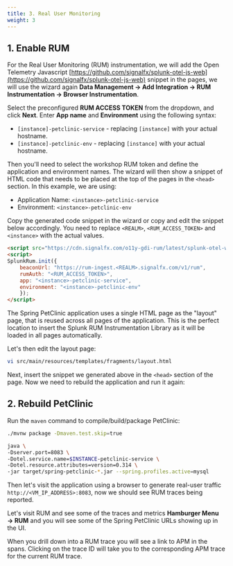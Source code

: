 ```yaml
---
title: 3. Real User Monitoring
weight: 3
---
```


## 1. Enable RUM

For the Real User Monitoring (RUM) instrumentation, we will add the Open Telemetry Javascript [https://github.com/signalfx/splunk-otel-js-web](https://github.com/signalfx/splunk-otel-js-web) snippet in the pages, we will use the wizard again **Data Management → Add Integration → RUM Instrumentation → Browser Instrumentation**.

Select the preconfigured **RUM ACCESS TOKEN** from the dropdown, and click **Next**. Enter **App name** and **Environment** using the following syntax:

- `[instance]-petclinic-service` - replacing `[instance]` with your actual hostname.
- `[instance]-petclinic-env` - replacing `[instance]` with your actual hostname.

Then you'll need to select the workshop RUM token and define the application and environment names. The wizard will then show a snippet of HTML code that needs to be placed at the top of the pages in the `<head>` section. In this example, we are using:

- Application Name: `<instance>-petclinic-service`
- Environment: `<instance>-petclinic-env`

Copy the generated code snippet in the wizard or copy and edit the snippet below accordingly. You need to replace `<REALM>`, `<RUM_ACCESS_TOKEN>` and `<instance>` with the actual values.

``` html
<script src="https://cdn.signalfx.com/o11y-gdi-rum/latest/splunk-otel-web.js" crossorigin="anonymous"></script>
<script>
SplunkRum.init({
    beaconUrl: "https://rum-ingest.<REALM>.signalfx.com/v1/rum",
    rumAuth: "<RUM_ACCESS_TOKEN>",
    app: "<instance>-petclinic-service",
    environment: "<instance>-petclinic-env"
    });
</script>
```

The Spring PetClinic application uses a single HTML page as the "layout" page, that is reused across all pages of the application. This is the perfect location to insert the Splunk RUM Instrumentation Library as it will be loaded in all pages automatically.

Let's then edit the layout page:

```bash
vi src/main/resources/templates/fragments/layout.html
```

Next, insert the snippet we generated above in the `<head>` section of the page. Now we need to rebuild the application and run it again:

## 2. Rebuild PetClinic

Run the `maven` command to compile/build/package PetClinic:

```bash
./mvnw package -Dmaven.test.skip=true
```

```bash
java \
-Dserver.port=8083 \
-Dotel.service.name=$INSTANCE-petclinic-service \
-Dotel.resource.attributes=version=0.314 \
-jar target/spring-petclinic-*.jar --spring.profiles.active=mysql
```

Then let's visit the application using a browser to generate real-user traffic `http://<VM_IP_ADDRESS>:8083`, now we should see RUM traces being reported.

Let's visit RUM and see some of the traces and metrics **Hamburger Menu → RUM** and you will see some of the Spring PetClinic URLs showing up in the UI.

When you drill down into a RUM trace you will see a link to APM in the spans. Clicking on the trace ID will take you to the corresponding APM trace for the current RUM trace.
